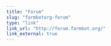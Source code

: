 ```yaml
---
title: "Forum"
slug: "farmbotorg-forum"
type: "link"
link_url: "http://forum.farmbot.org/"
link_external: true
---
```


